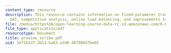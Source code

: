 ```yaml
---
content_type: resource
description: This resource contains information on fixed-parameter tractability of
  SAT, competitive analysis, online load balancing, and improvements to Graham?s algorithm.
file: /media/https%3A/open-learning-course-data-rc.s3.amazonaws.com/6-854j-advanced-algorithms-fall-2005/3e7162d73b13ba63a3d0487986d7be85_provine_scribe.pdf
file_type: application/pdf
resourcetype: Document
title: provine_scribe.pdf
uid: 3e7162d7-3b13-ba63-a3d0-487986d7be85
---
```

